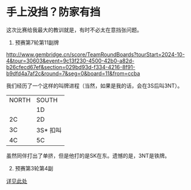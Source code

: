 # 手上没挡？防家有挡

这次比赛给我最大的教训就是，有时不必太在意挡张问题。

1. 预赛第7轮第11副牌

http://www.gembridge.cn/score/TeamRoundBoards?tourStart=2024-10-4&tour=30603&event=9c13f230-4500-42b0-a82d-b26cfecd67ef&section=029bd93d-f334-4216-8f91-b9dfd4a7af2c&round=7&seg=0&board=11&from=ccba

我们经历了一个这样的叫牌进程（当然，如果是我的话，会在3S后叫3NT）。
<table>
    <tr> <td>NORTH</td>  <td>SOUTH</td></tr>
    <tr> <td>  </td> <td>1D</td> </tr>
    <tr> <td>2C</td> <td>2D</td> </tr>
    <tr> <td>3C</td> <td>3S* 扣叫</td> </tr>
    <tr> <td>4C</td> <td>5C</td> </tr>
</table>

虽然同伴打出了单挤，但是他打的是SK在东。遗憾的是，3NT是铁牌。


2. 预赛第3轮第4副
   
<a href="#/competition/2024-10-05/round3.md">详见此处</a>

